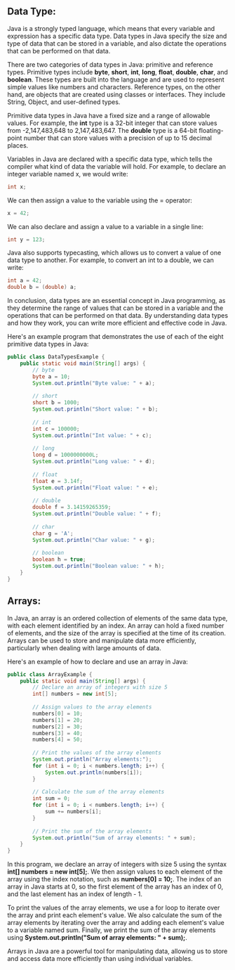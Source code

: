 ## Data Type:
Java is a strongly typed language, which means that every variable and expression has a specific data type. Data types in Java specify the size and type of data that can be stored in a variable, and also dictate the operations that can be performed on that data.

There are two categories of data types in Java: primitive and reference types. Primitive types include **byte**, **short**, **int**, **long**, **float**, **double**, **char**, and **boolean**. These types are built into the language and are used to represent simple values like numbers and characters. Reference types, on the other hand, are objects that are created using classes or interfaces. They include String, Object, and user-defined types.

Primitive data types in Java have a fixed size and a range of allowable values. For example, the **int** type is a 32-bit integer that can store values from -2,147,483,648 to 2,147,483,647. The **double** type is a 64-bit floating-point number that can store values with a precision of up to 15 decimal places.

Variables in Java are declared with a specific data type, which tells the compiler what kind of data the variable will hold. For example, to declare an integer variable named x, we would write:

```java
int x;
```
We can then assign a value to the variable using the = operator:
```java
x = 42;
```
We can also declare and assign a value to a variable in a single line:
```java
int y = 123;
```
Java also supports typecasting, which allows us to convert a value of one data type to another. For example, to convert an int to a double, we can write:
```java
int a = 42;
double b = (double) a;
```
In conclusion, data types are an essential concept in Java programming, as they determine the range of values that can be stored in a variable and the operations that can be performed on that data. By understanding data types and how they work, you can write more efficient and effective code in Java.

Here's an example program that demonstrates the use of each of the eight primitive data types in Java:

```java
public class DataTypesExample {
    public static void main(String[] args) {
        // byte
        byte a = 10;
        System.out.println("Byte value: " + a);
        
        // short
        short b = 1000;
        System.out.println("Short value: " + b);
        
        // int
        int c = 100000;
        System.out.println("Int value: " + c);
        
        // long
        long d = 1000000000L;
        System.out.println("Long value: " + d);
        
        // float
        float e = 3.14f;
        System.out.println("Float value: " + e);
        
        // double
        double f = 3.14159265359;
        System.out.println("Double value: " + f);
        
        // char
        char g = 'A';
        System.out.println("Char value: " + g);
        
        // boolean
        boolean h = true;
        System.out.println("Boolean value: " + h);
    }
}
```

## Arrays:
In Java, an array is an ordered collection of elements of the same data type, with each element identified by an index. An array can hold a fixed number of elements, and the size of the array is specified at the time of its creation. Arrays can be used to store and manipulate data more efficiently, particularly when dealing with large amounts of data.

Here's an example of how to declare and use an array in Java:
```java
public class ArrayExample {
    public static void main(String[] args) {
        // Declare an array of integers with size 5
        int[] numbers = new int[5];
        
        // Assign values to the array elements
        numbers[0] = 10;
        numbers[1] = 20;
        numbers[2] = 30;
        numbers[3] = 40;
        numbers[4] = 50;
        
        // Print the values of the array elements
        System.out.println("Array elements:");
        for (int i = 0; i < numbers.length; i++) {
            System.out.println(numbers[i]);
        }
        
        // Calculate the sum of the array elements
        int sum = 0;
        for (int i = 0; i < numbers.length; i++) {
            sum += numbers[i];
        }
        
        // Print the sum of the array elements
        System.out.println("Sum of array elements: " + sum);
    }
}
```
In this program, we declare an array of integers with size 5 using the syntax **int[] numbers = new int[5];**. We then assign values to each element of the array using the index notation, such as **numbers[0] = 10;**. The index of an array in Java starts at 0, so the first element of the array has an index of 0, and the last element has an index of length - 1.

To print the values of the array elements, we use a for loop to iterate over the array and print each element's value. We also calculate the sum of the array elements by iterating over the array and adding each element's value to a variable named sum. Finally, we print the sum of the array elements using **System.out.println("Sum of array elements: " + sum);**.

Arrays in Java are a powerful tool for manipulating data, allowing us to store and access data more efficiently than using individual variables.

